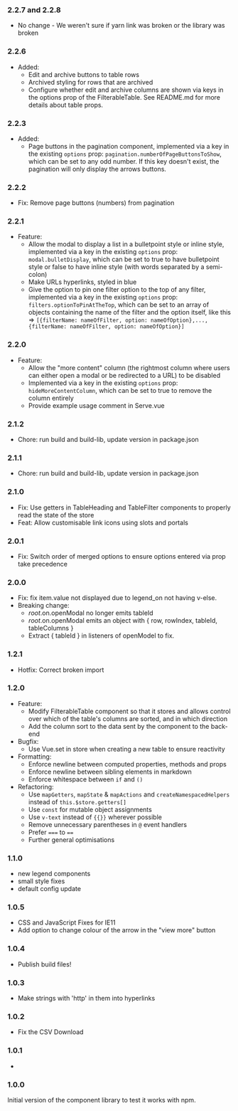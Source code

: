 ### 2.2.7 and 2.2.8
- No change - We weren't sure if yarn link was broken or the library was broken

### 2.2.6

- Added:
  - Edit and archive buttons to table rows
  - Archived styling for rows that are archived
  - Configure whether edit and archive columns are shown via keys in the options prop of the FilterableTable. See README.md for more details about table props.

### 2.2.3

- Added:
  - Page buttons in the pagination component, implemented via a key in the existing `options` prop: `pagination.numberOfPageButtonsToShow`, which can be set to any odd number. If this key doesn't exist, the pagination will only display the arrows buttons.

### 2.2.2

- Fix: Remove page buttons (numbers) from pagination

### 2.2.1

- Feature:
  - Allow the modal to display a list in a bulletpoint style or inline style, implemented via a key in the existing `options` prop: `modal.bulletDisplay`, which can be set to true to have bulletpoint style or false to have inline style (with words separated by a semi-colon)
  - Make URLs hyperlinks, styled in blue
  - Give the option to pin one filter option to the top of any filter, implemented via a key in the existing `options` prop: `filters.optionToPinAtTheTop`, which can be set to an array of objects containing the name of the filter and the option itself, like this => `[{filterName: nameOfFilter, option: nameOfOption},...,{filterName: nameOfFilter, option: nameOfOption}]`

### 2.2.0

- Feature:
  - Allow the "more content" column (the rightmost column where users can either open a modal or be redirected to a URL) to be disabled
  - Implemented via a key in the existing `options` prop: `hideMoreContentColumn`, which can be set to true to remove the column entirely
  - Provide example usage comment in Serve.vue

### 2.1.2

- Chore: run build and build-lib, update version in package.json

### 2.1.1

- Chore: run build and build-lib, update version in package.json

### 2.1.0

- Fix: Use getters in TableHeading and TableFilter components to properly read the state of the store
- Feat: Allow customisable link icons using slots and portals

### 2.0.1

- Fix: Switch order of merged options to ensure options entered via prop take precedence

### 2.0.0

- Fix: fix item.value not displayed due to legend_on not having v-else.
- Breaking change:
  - $root.$on.openModal no longer emits tableId
  - $root.$on.openModal emits an object with { row, rowIndex, tableId, tableColumns }
  - Extract { tableId } in listeners of openModel to fix.

### 1.2.1

- Hotfix: Correct broken import

### 1.2.0

- Feature:
  - Modify FilterableTable component so that it stores and allows control over which of the table's columns are sorted, and in which direction
  - Add the column sort to the data sent by the component to the back-end
- Bugfix:
  - Use Vue.set in store when creating a new table to ensure reactivity
- Formatting:
  - Enforce newline between computed properties, methods and props
  - Enforce newline between sibling elements in markdown
  - Enforce whitespace between `if` and `()`
- Refactoring: 
  - Use `mapGetters`, `mapState` & `mapActions` and `createNamespacedHelpers` instead of `this.$store.getters[]`
  - Use `const` for mutable object assignments
  - Use `v-text` instead of `{{}}` wherever possible
  - Remove unnecessary parentheses in `@` event handlers
  - Prefer `===` to `==`
  - Further general optimisations

### 1.1.0

- new legend components
- small style fixes
- default config update
### 1.0.5

- CSS and JavaScript Fixes for IE11
- Add option to change colour of the arrow in the "view more" button
### 1.0.4

- Publish build files!

### 1.0.3

- Make strings with 'http' in them into hyperlinks

### 1.0.2

- Fix the CSV Download
### 1.0.1

- 

### 1.0.0

Initial version of the component library to test it works with npm.
